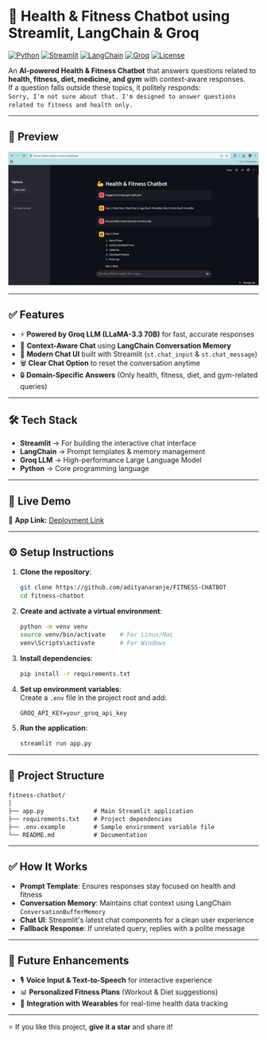 
# 💪 Health & Fitness Chatbot using Streamlit, LangChain & Groq

[![Python](https://img.shields.io/badge/Python-3.12%2B-blue)](https://www.python.org/)
[![Streamlit](https://img.shields.io/badge/Streamlit-Framework-red)](https://streamlit.io/)
[![LangChain](https://img.shields.io/badge/LangChain-Powered-orange)](https://www.langchain.com/)
[![Groq](https://img.shields.io/badge/Groq-LLM-green)](https://groq.com/)
[![License](https://img.shields.io/badge/License-MIT-lightgrey)](LICENSE)

An **AI-powered Health & Fitness Chatbot** that answers questions related to **health, fitness, diet, medicine, and gym** with context-aware responses.  
If a question falls outside these topics, it politely responds:  
`Sorry, I'm not sure about that. I'm designed to answer questions related to fitness and health only.`  

---

## 📸 Preview
![App Screenshot](https://github.com/adityanaranje/FITNESS-CHATBOT/blob/main/AppScreenshot.png)

---

## ✅ Features
- ⚡ **Powered by Groq LLM (LLaMA-3.3 70B)** for fast, accurate responses  
- 🧠 **Context-Aware Chat** using **LangChain Conversation Memory**  
- 💬 **Modern Chat UI** built with Streamlit (`st.chat_input` & `st.chat_message`)  
- 🗑 **Clear Chat Option** to reset the conversation anytime  
- 🔒 **Domain-Specific Answers** (Only health, fitness, diet, and gym-related queries)  

---

## 🛠 Tech Stack
- **Streamlit** → For building the interactive chat interface  
- **LangChain** → Prompt templates & memory management  
- **Groq LLM** → High-performance Large Language Model  
- **Python** → Core programming language  

---

## 🚀 Live Demo
🔗 **App Link:** [Deployment Link](https://fitness-chatbot-aditya-naranje.streamlit.app/)  

---

## ⚙️ Setup Instructions

1. **Clone the repository**:
   ```bash
   git clone https://github.com/adityanaranje/FITNESS-CHATBOT
   cd fitness-chatbot
   ```

2. **Create and activate a virtual environment**:
   ```bash
   python -m venv venv
   source venv/bin/activate    # For Linux/Mac
   venv\Scripts\activate       # For Windows
   ```

3. **Install dependencies**:
   ```bash
   pip install -r requirements.txt
   ```

4. **Set up environment variables**:  
   Create a `.env` file in the project root and add:
   ```
   GROQ_API_KEY=your_groq_api_key
   ```

5. **Run the application**:
   ```bash
   streamlit run app.py
   ```

---

## 📂 Project Structure
```
fitness-chatbot/
│
├── app.py              # Main Streamlit application
├── requirements.txt    # Project dependencies
├── .env.example        # Sample environment variable file
└── README.md           # Documentation
```

---

## ✅ How It Works
- **Prompt Template**: Ensures responses stay focused on health and fitness  
- **Conversation Memory**: Maintains chat context using LangChain `ConversationBufferMemory`  
- **Chat UI**: Streamlit's latest chat components for a clean user experience  
- **Fallback Response**: If unrelated query, replies with a polite message  

---

## 🔮 Future Enhancements
- 🎙 **Voice Input & Text-to-Speech** for interactive experience  
- 📊 **Personalized Fitness Plans** (Workout & Diet suggestions)  
- 🔗 **Integration with Wearables** for real-time health data tracking  

---

⭐ If you like this project, **give it a star** and share it!  
